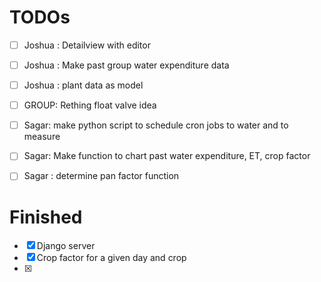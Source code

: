# TODOs
- [ ] Joshua : Detailview with editor    
- [ ] Joshua : Make past group water expenditure data  
- [ ]  Joshua : plant data as model 
- [ ] GROUP: Rething float valve idea    
- [ ] Sagar:  make python script to schedule cron jobs to water and to measure  
- [ ] Sagar: Make function to chart past water expenditure, ET, crop factor  
- [ ] Sagar : determine pan factor function  


# Finished
- [X] Django server
- [X] Crop factor for a given day and crop
- [X] 
